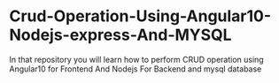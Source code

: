 # Crud-Operation-Using-Angular10-Nodejs-express-And-MYSQL
In that repository you will learn how to perform CRUD operation using Angular10 for Frontend And Nodejs For Backend and mysql database
